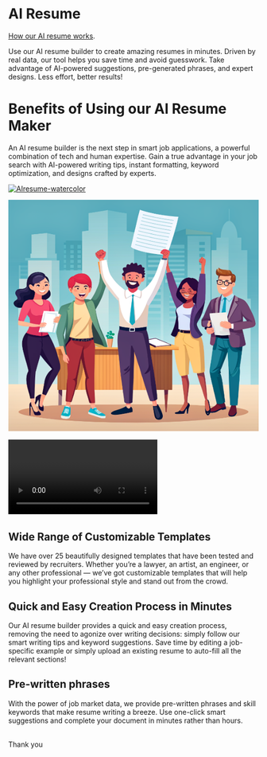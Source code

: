 # AI Resume

[How our AI resume works](./another-page.html).

Use our AI resume builder to create amazing resumes in minutes. Driven by real data, our tool helps you save time and avoid guesswork. Take advantage of AI-powered suggestions, pre-generated phrases, and expert designs. Less effort, better results!

# Benefits of Using our AI Resume Maker

An AI resume builder is the next step in smart job applications, a powerful combination of tech and human expertise. Gain a true advantage in your job search with AI-powered writing tips, instant formatting, keyword optimization, and designs crafted by experts.


<a href="https://imgbb.com/"><img src="https://i.ibb.co/tpSG4xd/AIresume-watercolor.png" alt="AIresume-watercolor" border="0" /></a>


![AI_resume](/../assets/images/AIresume_cartoon.png)

![AI_resume_video](/..assets/videos/Genvideoresume.mp4)






## Wide Range of Customizable Templates
We have over 25 beautifully designed templates that have been tested and reviewed by recruiters. Whether you’re a lawyer, an artist, an engineer, or any other professional — we’ve got customizable templates that will help you highlight your professional style and stand out from the crowd.
<br>

## Quick and Easy Creation Process in Minutes
Our AI resume builder provides a quick and easy creation process, removing the need to agonize over writing decisions: simply follow our smart writing tips and keyword suggestions. Save time by editing a job-specific example or simply upload an existing resume to auto-fill all the relevant sections!
<br>

## Pre-written phrases
With the power of job market data, we provide pre-written phrases and skill keywords that make resume writing a breeze. Use one-click smart suggestions and complete your document in minutes rather than hours.

<br>
Thank you

